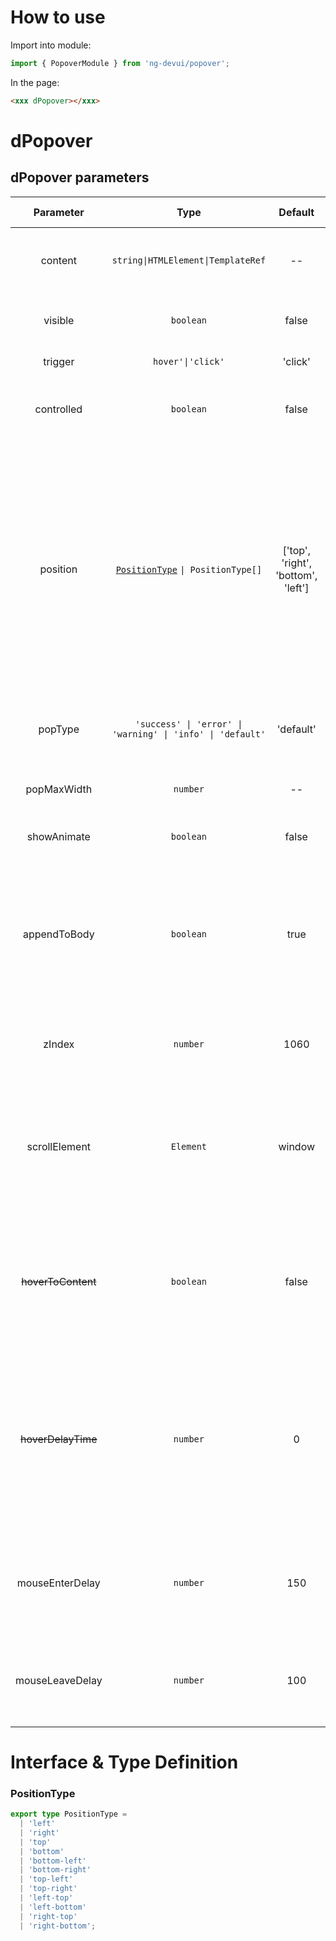 # How to use

Import into module:

```ts
import { PopoverModule } from 'ng-devui/popover';
```

In the page:

```html
<xxx dPopover></xxx>
```

# dPopover

## dPopover parameters

|          Parameter          |                            Type                            |              Default               | Description                                                                                                                                                                                                                                                                                                        | Jump to Demo                                                |
| :-------------------------: | :--------------------------------------------------------: | :--------------------------------: | :----------------------------------------------------------------------------------------------------------------------------------------------------------------------------------------------------------------------------------------------------------------------------------------------------------------- | ----------------------------------------------------------- |
|           content           |             `string\|HTMLElement\|TemplateRef`             |                 --                 | Required. The display content of the pop-up box or template reference                                                                                                                                                                                                                                              | [Basic Usage](demo#basic-usage)                             |
|           visible           |                         `boolean`                          |               false                | Optional. Initial pop-up status of the pop-up dialog box                                                                                                                                                                                                                                                           | [Manual Control Display ](demo#manual-control-display)      |
|           trigger           |                     `hover'\|'click'`                      |              'click'               | Pop-up message triggering mode                                                                                                                                                                                                                                                                                     | [Delay Trigger](demo#hover-delay-time)                    |
|         controlled          |                         `boolean`                          |               false                | Optional. Specifies whether to trigger a dialog box in `trigger` mode                                                                                                                                                                                                                                              | [Basic Usage](demo#basic-usage)                             |
|          position           |    [`PositionType`](#positiontype) `\| PositionType[]`     | ['top', 'right', 'bottom', 'left'] | Optional. Specifies the content pop-up direction. For example, top-left indicates the content pop-up direction, and left indicates the left-aligned content. If the alignment direction is not set, the default value is centered. If an array is passed in, a direction is selected adaptively in the array order | [Position](demo#position)                                   |
|           popType           | `'success' \| 'error' \| 'warning' \| 'info' \| 'default'` |             'default'              | Optional. Which indicates the type of the pop-up box with different styles                                                                                                                                                                                                                                         | [Basic Usage](demo#basic-usage)                             |
|         popMaxWidth         |                          `number`                          |                 --                 | Optional. Limit the maximum width of the pop-up box (`px`)                                                                                                                                                                                                                                                         | [Custom Tips](demo#custom-prompt-content)                   |
|         showAnimate         |                         `boolean`                          |               false                | Optional. Whether to display animation                                                                                                                                                                                                                                                                             | [Basic Usage](demo#basic-usage)                             |
|        appendToBody         |                         `boolean`                          |                true                | Optional. The default value is true. If the width and height of the outer layer of the element bound to the popover are insufficient, the overflow is hidden and the popover dialog box is not hidden                                                                                                              | [Basic Usage](demo#basic-usage)                             |
|           zIndex            |                          `number`                          |                1060                | Optional. Z-index value, which is used to manually control the height of the layer                                                                                                                                                                                                                                 | [Custom Tips](demo#custom-prompt-content)                   |
|        scrollElement        |                         `Element`                          |               window               | Optional. The default value is `window`. This parameter needs to be transferred only when the page scrolling is not on `window` and the attribute of `appendToBody` is `true`                                                                                                                                      | [Parent Container Settings](demo#parent-container-settings) |
| ~~hoverToContent~~ |                         `boolean`                          |               false                | Optional. Whether to allow the cursor to be moved from the host to the content. This parameter is set only when trigger is set to hover （`deprecated`）                                                                                                                                                                           | [Delay Trigger](demo#hover-delay-time)                    |
|       ~~hoverDelayTime~~        |        `number`        |      0     | Optional. You need to set the delay from moving the cursor to hiding the popover only when trigger is set to hover so that the cursor can be moved to the content. The unit is `ms` （`deprecated，Use mouseLeaveDelay`）   | [Delay Trigger](demo#hover-delay-time)                    |
|  mouseEnterDelay  |                          `number`                          |                 150                  | Optional. Only when the type of trigger is hover. Delay for displaying Popover after the mouse is enter. The unit is `ms`  | [Delay Trigger](demo#hover-delay-time) |
|  mouseLeaveDelay  |                          `number`                          |                 100                  | Optional. Only when the type of trigger is hover. Delay for hiding Tooltip after the mouse is leave. The unit is `ms`  | [Delay Trigger](demo#hover-delay-time) |

# Interface & Type Definition

### PositionType

```ts
export type PositionType =
  | 'left'
  | 'right'
  | 'top'
  | 'bottom'
  | 'bottom-left'
  | 'bottom-right'
  | 'top-left'
  | 'top-right'
  | 'left-top'
  | 'left-bottom'
  | 'right-top'
  | 'right-bottom';
```

